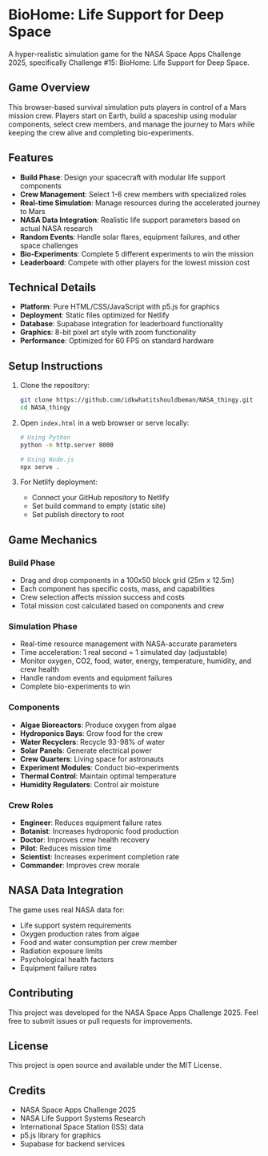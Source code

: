 # BioHome: Life Support for Deep Space

A hyper-realistic simulation game for the NASA Space Apps Challenge 2025, specifically Challenge #15: BioHome: Life Support for Deep Space.

## Game Overview

This browser-based survival simulation puts players in control of a Mars mission crew. Players start on Earth, build a spaceship using modular components, select crew members, and manage the journey to Mars while keeping the crew alive and completing bio-experiments.

## Features

- **Build Phase**: Design your spacecraft with modular life support components
- **Crew Management**: Select 1-6 crew members with specialized roles
- **Real-time Simulation**: Manage resources during the accelerated journey to Mars
- **NASA Data Integration**: Realistic life support parameters based on actual NASA research
- **Random Events**: Handle solar flares, equipment failures, and other space challenges
- **Bio-Experiments**: Complete 5 different experiments to win the mission
- **Leaderboard**: Compete with other players for the lowest mission cost

## Technical Details

- **Platform**: Pure HTML/CSS/JavaScript with p5.js for graphics
- **Deployment**: Static files optimized for Netlify
- **Database**: Supabase integration for leaderboard functionality
- **Graphics**: 8-bit pixel art style with zoom functionality
- **Performance**: Optimized for 60 FPS on standard hardware

## Setup Instructions

1. Clone the repository:
   ```bash
   git clone https://github.com/idkwhatitshouldbeman/NASA_thingy.git
   cd NASA_thingy
   ```

2. Open `index.html` in a web browser or serve locally:
   ```bash
   # Using Python
   python -m http.server 8000
   
   # Using Node.js
   npx serve .
   ```

3. For Netlify deployment:
   - Connect your GitHub repository to Netlify
   - Set build command to empty (static site)
   - Set publish directory to root

## Game Mechanics

### Build Phase
- Drag and drop components in a 100x50 block grid (25m x 12.5m)
- Each component has specific costs, mass, and capabilities
- Crew selection affects mission success and costs
- Total mission cost calculated based on components and crew

### Simulation Phase
- Real-time resource management with NASA-accurate parameters
- Time acceleration: 1 real second = 1 simulated day (adjustable)
- Monitor oxygen, CO2, food, water, energy, temperature, humidity, and crew health
- Handle random events and equipment failures
- Complete bio-experiments to win

### Components
- **Algae Bioreactors**: Produce oxygen from algae
- **Hydroponics Bays**: Grow food for the crew
- **Water Recyclers**: Recycle 93-98% of water
- **Solar Panels**: Generate electrical power
- **Crew Quarters**: Living space for astronauts
- **Experiment Modules**: Conduct bio-experiments
- **Thermal Control**: Maintain optimal temperature
- **Humidity Regulators**: Control air moisture

### Crew Roles
- **Engineer**: Reduces equipment failure rates
- **Botanist**: Increases hydroponic food production
- **Doctor**: Improves crew health recovery
- **Pilot**: Reduces mission time
- **Scientist**: Increases experiment completion rate
- **Commander**: Improves crew morale

## NASA Data Integration

The game uses real NASA data for:
- Life support system requirements
- Oxygen production rates from algae
- Food and water consumption per crew member
- Radiation exposure limits
- Psychological health factors
- Equipment failure rates

## Contributing

This project was developed for the NASA Space Apps Challenge 2025. Feel free to submit issues or pull requests for improvements.

## License

This project is open source and available under the MIT License.

## Credits

- NASA Space Apps Challenge 2025
- NASA Life Support Systems Research
- International Space Station (ISS) data
- p5.js library for graphics
- Supabase for backend services
